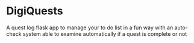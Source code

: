 # DigiQuests
A quest log flask app to manage your to do list in a fun way with an auto-check system able to examine automatically if a quest is complete or not
